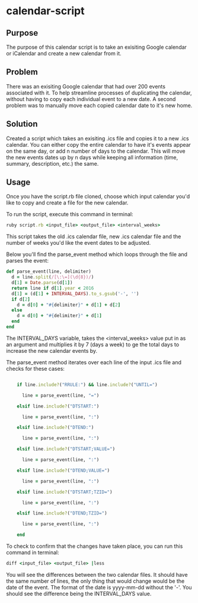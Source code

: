 # calendar-script

## Purpose
The purpose of this calendar script is to take an exisiting Google calendar or iCalendar and create a new calendar from it.

## Problem
There was an exisiting Google calendar that had over 200 events associated with it. To help streamline processes of duplicating the calendar, without having to copy each individual event to a new date.
A second problem was to manually move each copied calendar date to it's new home.

## Solution
Created a script which takes an exisiting .ics file and copies it to a new .ics calendar. You can either copy the entire calendar to have it's events
appear on the same day, or add n number of days to the calendar. This will move the new events dates up by n days while keeping all information (time, summary, description, etc.)
the same.

## Usage
Once you have the script.rb file cloned, choose which input calendar you'd like to copy and create a file for the new calendar.

To run the script, execute this command in terminal:

```ruby
ruby script.rb <input_file> <output_file> <interval_weeks>
```
This script takes the old .ics calendar file, new .ics calendar file and the number of weeks you'd like the event dates to be adjusted.

Below you'll find the parse_event method which loops through the file and parses the event:

```ruby
def parse_event(line, delimiter)
  d = line.split(/[\:\=](\d{8})/)
  d[1] = Date.parse(d[1])
  return line if d[1].year < 2016
  d[1] = (d[1] + INTERVAL_DAYS).to_s.gsub('-', '')
  if d[2]
    d = d[0] + "#{delimiter}" + d[1] + d[2]
  else
    d = d[0] + "#{delimiter}" + d[1]
  end
end
```
The INTERVAL_DAYS variable, takes the <interval_weeks> value put in as an argument and multiplies it by 7 (days a week) to ge the total days to increase the new calendar events by.

The parse_event method iterates over each line of the input .ics file and checks for these cases:

```ruby

    if line.include?("RRULE:") && line.include?("UNTIL=")

      line = parse_event(line, "=")

    elsif line.include?("DTSTART:")

      line = parse_event(line, ":")

    elsif line.include?("DTEND:")

      line = parse_event(line, ":")

    elsif line.include?("DTSTART;VALUE=")

      line = parse_event(line, ":")

    elsif line.include?("DTEND;VALUE=")

      line = parse_event(line, ":")

    elsif line.include?("DTSTART;TZID=")

      line = parse_event(line, ":")

    elsif line.include?("DTEND;TZID=")

      line = parse_event(line, ":")

    end
```

To check to confirm that the changes have taken place, you can run this command in terminal:

```ruby
diff <input_file> <output_file> |less
```

You will see the differences between the two calendar files. It should have the same number of lines, the only thing that would change would be the date of the event. The format of the date is yyyy-mm-dd without the '-'. You should see the difference being the INTERVAL_DAYS value.
